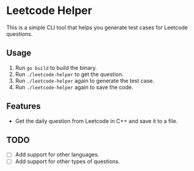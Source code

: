 # Leetcode Helper

This is a simple CLI tool that helps you generate test cases for Leetcode questions.

## Usage

1. Run `go build` to build the binary.
2. Run `./leetcode-helper` to get the question.
3. Run `./leetcode-helper` again to generate the test case.
4. Run `./leetcode-helper` again to save the code.

## Features
- Get the daily question from Leetcode in C++ and save it to a file.

## TODO
- [ ] Add support for other languages.
- [ ] Add support for other types of questions.
